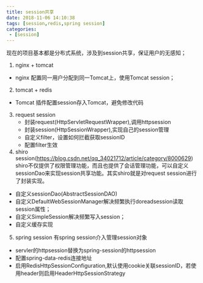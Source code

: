 ```yaml
---
title: session共享
date: 2018-11-06 14:10:38
tags: [session,redis,spring session]
categories:
 - [session]
---
```

现在的项目基本都是分布式系统，涉及到session共享，保证用户的无感知；
1. nginx + tomcat
  - nginx 配置同一用户分配到同一Tomcat上，使用Tomcat session；
2. tomcat + redis
  - Tomcat 插件配置session存入Tomcat，避免修改代码
3. request session
   - 封装request(HttpServletRequestWrapper),调用httpsession
   - 封装session(HttpSessionWrapper),实现自己的session管理
   - 自定义filter，设置如何拦截获取sessionID
   - 配置filter生效
4. shiro session(https://blog.csdn.net/qq_34021712/article/category/8000629)
  shiro不仅提供了权限管理功能，而且也提供了会话管理功能，可以自定义sessionDao来实现session共享功能。其实shiro就是对request session进行了封装实现。
  - 自定义sessionDao(AbstractSessionDAO)
  - 自定义DefaultWebSessionManager解决频繁执行doreadsession读取session属性；
  - 自定义SimpleSession解决频繁写入session；
  - 自定义缓存实现
5. spring session
  有spring session介入管理session对象
  - servler的httpsession替换为spring-session的httpsession
  - 配置spring-data-redis连接地址
  - 启用RedisHttpSessionConfiguration,默认使用cookie关联sessionID，若使用header则启用HeaderHttpSessionStrategy
